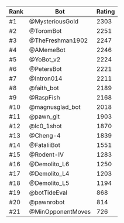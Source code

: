 Rank|Bot|Rating
---|---|---
#1|@MysteriousGold|2303
#2|@ToromBot|2251
#3|@TheFreshman1902|2247
#4|@AMemeBot|2246
#5|@YoBot_v2|2224
#6|@PetersBot|2221
#7|@Intron014|2211
#8|@faith_bot|2189
#9|@RaspFish|2168
#10|@magnusglad_bot|2018
#11|@pawn_git|1903
#12|@lc0_1shot|1870
#13|@Cheng-4|1839
#14|@FataliiBot|1551
#15|@Rodent-IV|1283
#16|@Demolito_L6|1250
#17|@Demolito_L4|1203
#18|@Demolito_L5|1194
#19|@botTideEval|868
#20|@pawnrobot|814
#21|@MinOpponentMoves|726
